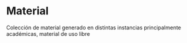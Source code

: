# Material
Colección de material generado en distintas instancias principalmente académicas, material de uso libre
